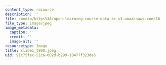 ```yaml
---
content_type: resource
description: ''
file: /media/https%3A/open-learning-course-data-rc.s3.amazonaws.com/16-01-unified-engineering-i-ii-iii-iv-fall-2005-spring-2006/91c75fec51ca602db29918477f323da6_slide1_t800.jpeg
file_type: image/jpeg
image_metadata:
  caption: ''
  credit: ''
  image-alt: ''
resourcetype: Image
title: slide1_t800.jpeg
uid: 91c75fec-51ca-602d-b299-18477f323da6
---
```

